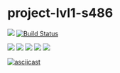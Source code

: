 ﻿# project-lvl1-s486
<a href="https://codeclimate.com/github/codeclimate/codeclimate/maintainability"><img src="https://api.codeclimate.com/v1/badges/a99a88d28ad37a79dbf6/maintainability" /></a>
[![Build Status](https://travis-ci.com/ebces/project-lvl1-s486.svg?branch=master)](https://travis-ci.com/ebces/project-lvl1-s486)

<a href="https://asciinema.org/a/CpomlHM4PYD80BnWphmQaxqem" target="_blank"><img src="https://asciinema.org/a/CpomlHM4PYD80BnWphmQaxqem.svg" /></a>
<a href="https://asciinema.org/a/05QM6oBIkso5Vr3EBl5hcsENe" target="_blank"><img src="https://asciinema.org/a/05QM6oBIkso5Vr3EBl5hcsENe.svg" /></a>
<a href="https://asciinema.org/a/NcL29d9kG3d24IktjHvZYN7mP" target="_blank"><img src="https://asciinema.org/a/NcL29d9kG3d24IktjHvZYN7mP.svg" /></a>
<a href="https://asciinema.org/a/1z4tmYa5UctPr7pj9VmPrNsL1" target="_blank"><img src="https://asciinema.org/a/1z4tmYa5UctPr7pj9VmPrNsL1.svg" /></a>
<a href="https://asciinema.org/a/EQGRlRk0TzKOgkjRqbz1IYyno" target="_blank"><img src="https://asciinema.org/a/EQGRlRk0TzKOgkjRqbz1IYyno.svg" /></a>
<script id="asciicast-EQGRlRk0TzKOgkjRqbz1IYyno" src="https://asciinema.org/a/EQGRlRk0TzKOgkjRqbz1IYyno.js" async></script>
[![asciicast](https://asciinema.org/a/CpomlHM4PYD80BnWphmQaxqem.svg)](https://asciinema.org/a/CpomlHM4PYD80BnWphmQaxqem)
